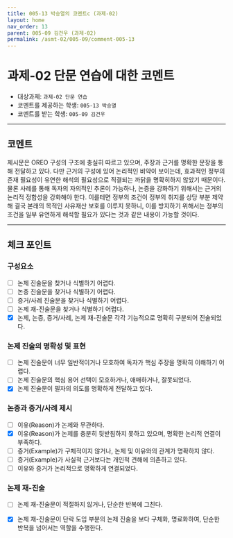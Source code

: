 ```yaml
---
title: 005-13 박승열의 코멘트c (과제-02) 
layout: home
nav_order: 13
parent: 005-09 김건우 (과제-02)
permalink: /asmt-02/005-09/comment-005-13
---
```


# 과제-02 단문 연습에 대한 코멘트

- 대상과제: `과제-02 단문 연습`
- 코멘트를 제공하는 학생: `005-13 박승열` 
- 코멘트를 받는 학생: `005-09 김건우` 

---

## 코멘트

제시문은 OREO 구성의 구조에 충실히 따르고 있으며, 주장과 근거를 명확한 문장을 통해 전달하고 있다. 다만 근거의 구성에 있어 논리적인 비약이 보이는데, 효과적인 정부의 존재 필요성이 유연한 해석의 필요성으로 직결되는 까닭을 명확히하지 않았기 때문이다. 물론 사례를 통해 독자의 자의적인 추론이 가능하나, 논증을 강화하기 위해서는 근거의 논리적 정합성을 강화해야 한다. 이를테면 정부의 조건이 정부의 취지를 상당 부분 제약해 결국 본래의 목적인 사유재산 보호를 이루지 못하니, 이를 방지하기 위해서는 정부의 조건을 일부 유연하게 해석할 필요가 있다는 것과 같은 내용이 가능할 것이다. 

---

## 체크 포인트

### **구성요소**
- [ ] 논제 진술문을 찾거나 식별하기 어렵다.
- [ ] 논증 진술문을 찾거나 식별하기 어렵다.
- [ ] 증거/사례 진술문을 찾거나 식별하기 어렵다.
- [ ] 논제 재-진술문을 찾거나 식별하기 어렵다.
- [x] 논제, 논증, 증거/사례, 논제 재-진술문 각각 기능적으로 명확히 구분되어 진술되었다.

### **논제 진술의 명확성 및 표현**  
- [ ] 논제 진술문이 너무 일반적이거나 모호하여 독자가 핵심 주장을 명확히 이해하기 어렵다.  
- [ ] 논제 진술문의 핵심 용어 선택이 모호하거나, 애매하거나, 잘못되었다.  
- [x] 논제 진술문이 필자의 의도를 명확하게 전달하고 있다.  

### **논증과 증거/사례 제시**  
- [ ] 이유(Reason)가 논제와 무관하다.
- [x] 이유(Reason)가 논제를 충분히 뒷받침하지 못하고 있으며, 명확한 논리적 연결이 부족하다.  
- [ ] 증거(Example)가 구체적이지 않거나, 논제 및 이유와의 관계가 명확하지 않다. 
- [ ] 증거(Example)가 사실적 근거보다는 개인적 견해에 의존하고 있다.  
- [ ] 이유와 증거가 논리적으로 명확하게 연결되었다.  

### **논제 재-진술**  
- [ ] 논제 재-진술문이 적절하지 않거나, 단순한 반복에 그친다.   
- [x] 논제 재-진술문이 단락 도입 부분의 논제 진술을 보다 구체화, 명료화하여, 단순한 반복을 넘어서는 역할을 수행한다.  

